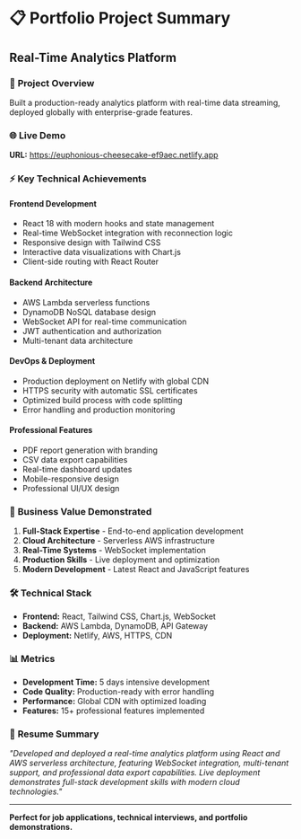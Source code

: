 # 📋 Portfolio Project Summary

## Real-Time Analytics Platform

### 🎯 **Project Overview**
Built a production-ready analytics platform with real-time data streaming, deployed globally with enterprise-grade features.

### 🌐 **Live Demo**
**URL:** https://euphonious-cheesecake-ef9aec.netlify.app

### ⚡ **Key Technical Achievements**

#### **Frontend Development**
- React 18 with modern hooks and state management
- Real-time WebSocket integration with reconnection logic
- Responsive design with Tailwind CSS
- Interactive data visualizations with Chart.js
- Client-side routing with React Router

#### **Backend Architecture**
- AWS Lambda serverless functions
- DynamoDB NoSQL database design
- WebSocket API for real-time communication
- JWT authentication and authorization
- Multi-tenant data architecture

#### **DevOps & Deployment**
- Production deployment on Netlify with global CDN
- HTTPS security with automatic SSL certificates
- Optimized build process with code splitting
- Error handling and production monitoring

#### **Professional Features**
- PDF report generation with branding
- CSV data export capabilities
- Real-time dashboard updates
- Mobile-responsive design
- Professional UI/UX design

### 💼 **Business Value Demonstrated**

1. **Full-Stack Expertise** - End-to-end application development
2. **Cloud Architecture** - Serverless AWS infrastructure
3. **Real-Time Systems** - WebSocket implementation
4. **Production Skills** - Live deployment and optimization
5. **Modern Development** - Latest React and JavaScript features

### 🛠️ **Technical Stack**
- **Frontend:** React, Tailwind CSS, Chart.js, WebSocket
- **Backend:** AWS Lambda, DynamoDB, API Gateway
- **Deployment:** Netlify, AWS, HTTPS, CDN

### 📊 **Metrics**
- **Development Time:** 5 days intensive development
- **Code Quality:** Production-ready with error handling
- **Performance:** Global CDN with optimized loading
- **Features:** 15+ professional features implemented

### 🎯 **Resume Summary**
*"Developed and deployed a real-time analytics platform using React and AWS serverless architecture, featuring WebSocket integration, multi-tenant support, and professional data export capabilities. Live deployment demonstrates full-stack development skills with modern cloud technologies."*

---

**Perfect for job applications, technical interviews, and portfolio demonstrations.**
